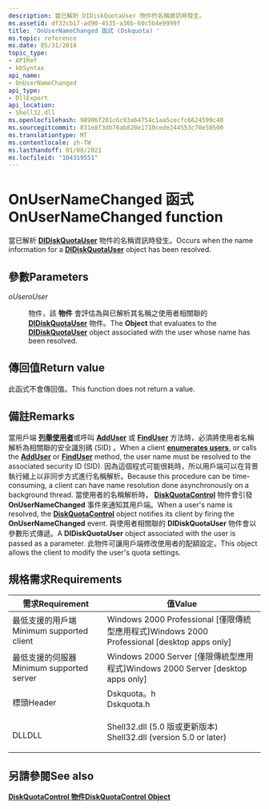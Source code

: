 ```yaml
---
description: 當已解析 DIDiskQuotaUser 物件的名稱資訊時發生。
ms.assetid: df32cb17-ad90-4535-a36b-60c5b4e9999f
title: 'OnUserNameChanged 函式 (Dskquota) '
ms.topic: reference
ms.date: 05/31/2018
topic_type:
- APIRef
- kbSyntax
api_name:
- OnUserNameChanged
api_type:
- DllExport
api_location:
- Shell32.dll
ms.openlocfilehash: 98906f281c6c93a64754c1aa5cecfc6624599c40
ms.sourcegitcommit: 831e8f3db78ab820e1710cede244553c70e50500
ms.translationtype: MT
ms.contentlocale: zh-TW
ms.lasthandoff: 01/08/2021
ms.locfileid: "104319551"
---
```

# <a name="onusernamechanged-function"></a><span data-ttu-id="52c6c-103">OnUserNameChanged 函式</span><span class="sxs-lookup"><span data-stu-id="52c6c-103">OnUserNameChanged function</span></span>

<span data-ttu-id="52c6c-104">當已解析 [**DIDiskQuotaUser**](didiskquotauser-object.md) 物件的名稱資訊時發生。</span><span class="sxs-lookup"><span data-stu-id="52c6c-104">Occurs when the name information for a [**DIDiskQuotaUser**](didiskquotauser-object.md) object has been resolved.</span></span>

## <a name="parameters"></a><span data-ttu-id="52c6c-105">參數</span><span class="sxs-lookup"><span data-stu-id="52c6c-105">Parameters</span></span>

<dl> <dt>

<span data-ttu-id="52c6c-106">*oUser*</span><span class="sxs-lookup"><span data-stu-id="52c6c-106">*oUser*</span></span> 
</dt> <dd>

<span data-ttu-id="52c6c-107">物件，該 **物件** 會評估為與已解析其名稱之使用者相關聯的 [**DIDiskQuotaUser**](didiskquotauser-object.md) 物件。</span><span class="sxs-lookup"><span data-stu-id="52c6c-107">The **Object** that evaluates to the [**DIDiskQuotaUser**](didiskquotauser-object.md) object associated with the user whose name has been resolved.</span></span>

</dd> </dl>

## <a name="return-value"></a><span data-ttu-id="52c6c-108">傳回值</span><span class="sxs-lookup"><span data-stu-id="52c6c-108">Return value</span></span>

<span data-ttu-id="52c6c-109">此函式不會傳回值。</span><span class="sxs-lookup"><span data-stu-id="52c6c-109">This function does not return a value.</span></span>

## <a name="remarks"></a><span data-ttu-id="52c6c-110">備註</span><span class="sxs-lookup"><span data-stu-id="52c6c-110">Remarks</span></span>

<span data-ttu-id="52c6c-111">當用戶端 [**列舉使用者**](didiskquotauser-object.md)或呼叫 [**AddUser**](diskquotacontrol-adduser.md) 或 [**FindUser**](diskquotacontrol-finduser.md) 方法時，必須將使用者名稱解析為相關聯的安全識別碼 (SID) 。</span><span class="sxs-lookup"><span data-stu-id="52c6c-111">When a client [**enumerates users**](didiskquotauser-object.md), or calls the [**AddUser**](diskquotacontrol-adduser.md) or [**FindUser**](diskquotacontrol-finduser.md) method, the user name must be resolved to the associated security ID (SID).</span></span> <span data-ttu-id="52c6c-112">因為這個程式可能很耗時，所以用戶端可以在背景執行緒上以非同步方式進行名稱解析。</span><span class="sxs-lookup"><span data-stu-id="52c6c-112">Because this procedure can be time-consuming, a client can have name resolution done asynchronously on a background thread.</span></span> <span data-ttu-id="52c6c-113">當使用者的名稱解析時， [**DiskQuotaControl**](diskquotacontrol-object.md) 物件會引發 **OnUserNameChanged** 事件來通知其用戶端。</span><span class="sxs-lookup"><span data-stu-id="52c6c-113">When a user's name is resolved, the [**DiskQuotaControl**](diskquotacontrol-object.md) object notifies its client by firing the **OnUserNameChanged** event.</span></span> <span data-ttu-id="52c6c-114">與使用者相關聯的 **DIDiskQuotaUser** 物件會以參數形式傳遞。</span><span class="sxs-lookup"><span data-stu-id="52c6c-114">A **DIDiskQuotaUser** object associated with the user is passed as a parameter.</span></span> <span data-ttu-id="52c6c-115">此物件可讓用戶端修改使用者的配額設定。</span><span class="sxs-lookup"><span data-stu-id="52c6c-115">This object allows the client to modify the user's quota settings.</span></span>

## <a name="requirements"></a><span data-ttu-id="52c6c-116">規格需求</span><span class="sxs-lookup"><span data-stu-id="52c6c-116">Requirements</span></span>



| <span data-ttu-id="52c6c-117">需求</span><span class="sxs-lookup"><span data-stu-id="52c6c-117">Requirement</span></span> | <span data-ttu-id="52c6c-118">值</span><span class="sxs-lookup"><span data-stu-id="52c6c-118">Value</span></span> |
|-------------------------------------|---------------------------------------------------------------------------------------------------------------|
| <span data-ttu-id="52c6c-119">最低支援的用戶端</span><span class="sxs-lookup"><span data-stu-id="52c6c-119">Minimum supported client</span></span><br/> | <span data-ttu-id="52c6c-120">Windows 2000 Professional \[僅限傳統型應用程式\]</span><span class="sxs-lookup"><span data-stu-id="52c6c-120">Windows 2000 Professional \[desktop apps only\]</span></span><br/>                                                    |
| <span data-ttu-id="52c6c-121">最低支援的伺服器</span><span class="sxs-lookup"><span data-stu-id="52c6c-121">Minimum supported server</span></span><br/> | <span data-ttu-id="52c6c-122">Windows 2000 Server \[僅限傳統型應用程式\]</span><span class="sxs-lookup"><span data-stu-id="52c6c-122">Windows 2000 Server \[desktop apps only\]</span></span><br/>                                                          |
| <span data-ttu-id="52c6c-123">標頭</span><span class="sxs-lookup"><span data-stu-id="52c6c-123">Header</span></span><br/>                   | <dl> <span data-ttu-id="52c6c-124"><dt>Dskquota。h</dt></span><span class="sxs-lookup"><span data-stu-id="52c6c-124"><dt>Dskquota.h</dt></span></span> </dl>                         |
| <span data-ttu-id="52c6c-125">DLL</span><span class="sxs-lookup"><span data-stu-id="52c6c-125">DLL</span></span><br/>                      | <dl> <span data-ttu-id="52c6c-126"><dt>Shell32.dll (5.0 版或更新版本) </dt></span><span class="sxs-lookup"><span data-stu-id="52c6c-126"><dt>Shell32.dll (version 5.0 or later)</dt></span></span> </dl> |



## <a name="see-also"></a><span data-ttu-id="52c6c-127">另請參閱</span><span class="sxs-lookup"><span data-stu-id="52c6c-127">See also</span></span>

<dl> <dt>

[<span data-ttu-id="52c6c-128">**DiskQuotaControl 物件**</span><span class="sxs-lookup"><span data-stu-id="52c6c-128">**DiskQuotaControl Object**</span></span>](diskquotacontrol-object.md)
</dt> </dl>

 

 




